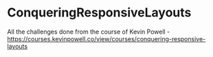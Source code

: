 # ConqueringResponsiveLayouts
All the challenges done from the course of Kevin Powell - https://courses.kevinpowell.co/view/courses/conquering-responsive-layouts
